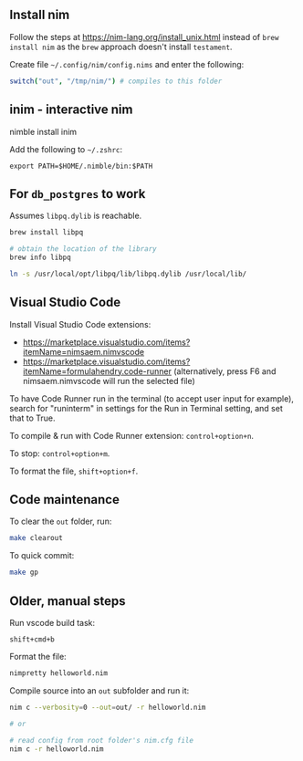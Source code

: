 ## Install nim

Follow the steps at https://nim-lang.org/install_unix.html instead of `brew install nim` as the `brew` approach doesn't install `testament`.

Create file `~/.config/nim/config.nims` and enter the following:

```nims
switch("out", "/tmp/nim/") # compiles to this folder
```

## inim - interactive nim

nimble install inim

Add the following to `~/.zshrc`:

```
export PATH=$HOME/.nimble/bin:$PATH
```

## For `db_postgres` to work

Assumes `libpq.dylib` is reachable.

```sh
brew install libpq

# obtain the location of the library
brew info libpq

ln -s /usr/local/opt/libpq/lib/libpq.dylib /usr/local/lib/
```

## Visual Studio Code

Install Visual Studio Code extensions:

- https://marketplace.visualstudio.com/items?itemName=nimsaem.nimvscode
- https://marketplace.visualstudio.com/items?itemName=formulahendry.code-runner (alternatively, press F6 and nimsaem.nimvscode will run the selected file)

To have Code Runner run in the terminal (to accept user input for example), search for "runinterm" in settings for the Run in Terminal setting, and set that to True.

To compile & run with Code Runner extension: `control+option+n`.

To stop: `control+option+m`.

To format the file, `shift+option+f`.

## Code maintenance

To clear the `out` folder, run:

```sh
make clearout
```

To quick commit:

```sh
make gp
```

## Older, manual steps

Run vscode build task:

```
shift+cmd+b
```

Format the file:

```sh
nimpretty helloworld.nim
```

Compile source into an `out` subfolder and run it:

```sh
nim c --verbosity=0 --out=out/ -r helloworld.nim

# or

# read config from root folder's nim.cfg file
nim c -r helloworld.nim
```
